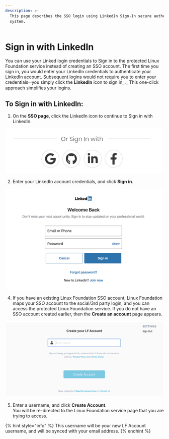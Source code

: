 ```yaml
---
description: >-
  This page describes the SSO login using LinkedIn Sign-In secure authentication
  system.
---
```


# Sign in with LinkedIn

You can use your Linked login credentials to Sign in to the protected Linux Foundation service instead of creating an SSO account. The first time you sign in, you would enter your LinkedIn credentials to authenticate your LinkedIn account. Subsequent logins would not require you to enter your credentials⏤you simply click the **LinkedIn** icon to sign in_**.**_ This one-click approach simplifies your logins.

## To Sign in with LinkedIn: <a id="to-log-in-with-linkedin"></a>

1. On the **SSO page**, click the LinkedIn icon to continue to Sign in with LinkedIn.         

![](../../.gitbook/assets/screen-shot-2020-05-05-at-2.19.18-am.png)

2. Enter your LinkedIn account credentials, and click **Sign in**.      

![Create Account](../../.gitbook/assets/screen-shot-2020-05-04-at-7.22.48-pm.png)

4. If you have an existing Linux Foundation SSO account, Linux Foundation maps your SSO account to the social/3rd party login, and you can access the protected Linux Foundation service. If you do not have an SSO account created earlier, then the **Create an account** page appears.                                                                          

![](../../.gitbook/assets/create-lf-account-if-authenticating-via-other.png)

5. Enter a username, and click **Create Account**.  
You will be re-directed to the Linux Foundation service page that you are trying to access.

{% hint style="info" %}
This username will be your new LF Account username, and will be synced with your email address.
{% endhint %}




